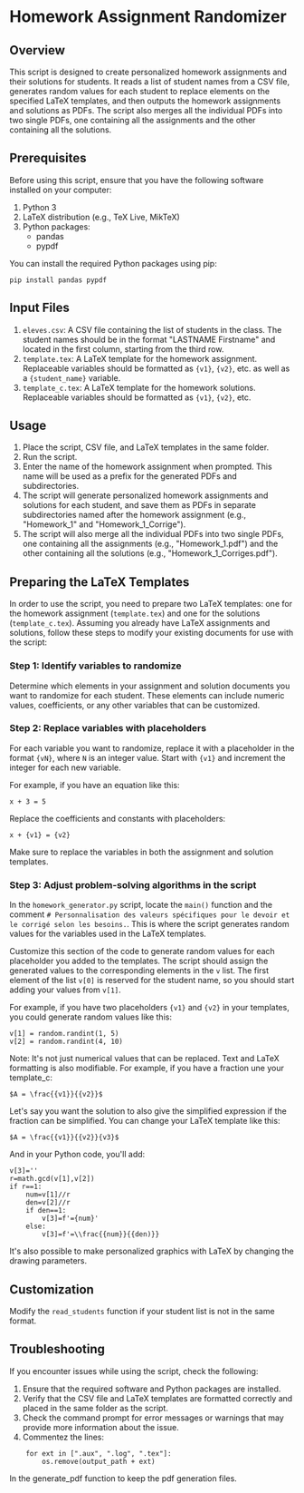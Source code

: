 # Homework Assignment Randomizer

## Overview
This script is designed to create personalized homework assignments and their solutions for students. It reads a list of student names from a CSV file, generates random values for each student to replace elements on the specified LaTeX templates, and then outputs the homework assignments and solutions as PDFs. The script also merges all the individual PDFs into two single PDFs, one containing all the assignments and the other containing all the solutions.

## Prerequisites
Before using this script, ensure that you have the following software installed on your computer:

1. Python 3
2. LaTeX distribution (e.g., TeX Live, MikTeX)
3. Python packages:
   - pandas
   - pypdf

You can install the required Python packages using pip:

```
pip install pandas pypdf
```

## Input Files
1. `eleves.csv`: A CSV file containing the list of students in the class. The student names should be in the format "LASTNAME Firstname" and located in the first column, starting from the third row.
2. `template.tex`: A LaTeX template for the homework assignment. Replaceable variables should be formatted as `{v1}`, `{v2}`, etc. as well as a `{student_name}` variable.
3. `template_c.tex`: A LaTeX template for the homework solutions. Replaceable variables should be formatted as `{v1}`, `{v2}`, etc.

## Usage
1. Place the script, CSV file, and LaTeX templates in the same folder.
2. Run the script.
3. Enter the name of the homework assignment when prompted. This name will be used as a prefix for the generated PDFs and subdirectories.
4. The script will generate personalized homework assignments and solutions for each student, and save them as PDFs in separate subdirectories named after the homework assignment (e.g., "Homework_1" and "Homework_1_Corrige").
5. The script will also merge all the individual PDFs into two single PDFs, one containing all the assignments (e.g., "Homework_1.pdf") and the other containing all the solutions (e.g., "Homework_1_Corriges.pdf").

## Preparing the LaTeX Templates

In order to use the script, you need to prepare two LaTeX templates: one for the homework assignment (`template.tex`) and one for the solutions (`template_c.tex`). Assuming you already have LaTeX assignments and solutions, follow these steps to modify your existing documents for use with the script:

### Step 1: Identify variables to randomize
Determine which elements in your assignment and solution documents you want to randomize for each student. These elements can include numeric values, coefficients, or any other variables that can be customized.

### Step 2: Replace variables with placeholders
For each variable you want to randomize, replace it with a placeholder in the format `{vN}`, where `N` is an integer value. Start with `{v1}` and increment the integer for each new variable.

For example, if you have an equation like this:

```
x + 3 = 5
```

Replace the coefficients and constants with placeholders:

```
x + {v1} = {v2}
```

Make sure to replace the variables in both the assignment and solution templates.

### Step 3: Adjust problem-solving algorithms in the script
In the `homework_generator.py` script, locate the `main()` function and the comment `# Personnalisation des valeurs spécifiques pour le devoir et le corrigé selon les besoins.`. This is where the script generates random values for the variables used in the LaTeX templates.

Customize this section of the code to generate random values for each placeholder you added to the templates. The script should assign the generated values to the corresponding elements in the `v` list. The first element of the list `v[0]` is reserved for the student name, so you should start adding your values from `v[1]`.

For example, if you have two placeholders `{v1}` and `{v2}` in your templates, you could generate random values like this:

```
v[1] = random.randint(1, 5)
v[2] = random.randint(4, 10)
```

Note: It's not just numerical values that can be replaced. Text and LaTeX formatting is also modifiable.
For example, if you have a fraction une your template_c:
```
$A = \frac{{v1}}{{v2}}$
```
Let's say you want the solution to also give the simplified expression if the fraction can be simplified. You can change your LaTeX template like this:
```
$A = \frac{{v1}}{{v2}}{v3}$
```
And in your Python code, you'll add:
```
v[3]=''
r=math.gcd(v[1],v[2])
if r==1:
	num=v[1]//r
	den=v[2]//r
	if den==1:
		v[3]=f'={num}'
	else:
		v[3]=f'=\\frac{{num}}{{den)}}
```
It's also possible to make personalized graphics with LaTeX by changing the drawing parameters.

## Customization
Modify the `read_students` function if your student list is not in the same format.

## Troubleshooting
If you encounter issues while using the script, check the following:

1. Ensure that the required software and Python packages are installed.
2. Verify that the CSV file and LaTeX templates are formatted correctly and placed in the same folder as the script.
3. Check the command prompt for error messages or warnings that may provide more information about the issue.
4. Commentez the lines:
```
	for ext in [".aux", ".log", ".tex"]:
		os.remove(output_path + ext)
```
In the generate_pdf function to keep the pdf generation files.
